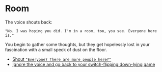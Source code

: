 Room
====

The voice shouts back:

`"No. I was hoping you did. I'm in a room, too, you see. Everyone here is."`

You begin to gather some thoughts, but they get hopelessly lost in your
fascination with a small speck of dust on the floor.

* [Shout `"Everyone? There are more people here?"`](p0s0conv3.html)
* [Ignore the voice and go back to your switch-flipping down-lying game](p0s0light.html)
